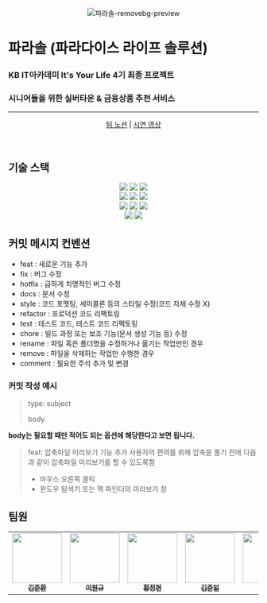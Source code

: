 <div align=center>
   
![파라솔-removebg-preview](https://github.com/KB04-Team1-Parasol/Parasol/assets/85729858/3f57544d-2b4d-4cd7-ad36-fc2d24592301)
</div>

# 파라솔 (파라다이스 라이프 솔루션)
### KB IT아카데미 It's Your Life 4기 최종 프로젝트
### 시니어들을 위한 실버타운 & 금융상품 추천 서비스

<div align=center>
<hr>

[팀 노션](https://www.naver.com/) | 
[시연 영상](https://www.naver.com/)
</div>

<br>

## 기술 스택
<div align=center>
<img src="https://img.shields.io/badge/java-007396?style=for-the-badge&logo=java&logoColor=white">
   <img src="https://img.shields.io/badge/spring-6DB33F?style=for-the-badge&logo=spring&logoColor=white">
<img src="https://img.shields.io/badge/springboot-6DB33F?style=for-the-badge&logo=springboot&logoColor=white">
<br>
<img src="https://img.shields.io/badge/html5-E34F26?style=for-the-badge&logo=html5&logoColor=white"> 
<img src="https://img.shields.io/badge/css-1572B6?style=for-the-badge&logo=css3&logoColor=white"> 
<img src="https://img.shields.io/badge/javascript-F7DF1E?style=for-the-badge&logo=javascript&logoColor=black"> 
<br>
<img src="https://img.shields.io/badge/oracle-F80000?style=for-the-badge&logo=oracle&logoColor=white"> 
<img src="https://img.shields.io/badge/JSP-3DDC84?style=for-the-badge&logo=JSP&logoColor=white">
   <img src="https://img.shields.io/badge/bootstrap-7952B3?style=for-the-badge&logo=bootstrap&logoColor=white">
<br>
<img src="https://img.shields.io/badge/github-181717?style=for-the-badge&logo=github&logoColor=white">
<img src="https://img.shields.io/badge/git-F05032?style=for-the-badge&logo=git&logoColor=white">
  
</div>

## 커밋 메시지 컨벤션
- feat : 새로운 기능 추가
- fix : 버그 수정
- hotfix : 급하게 치명적인 버그 수정
- docs : 문서 수정
- style : 코드 포맷팅, 세미콜론 등의 스타일 수정(코드 자체 수정 X)
- refactor : 프로덕션 코드 리팩토링
- test : 테스트 코드, 테스트 코드 리팩토링
- chore : 빌드 과정 또는 보조 기능(문서 생성 기능 등) 수정
- rename : 파일 혹은 폴더명을 수정하거나 옮기는 작업만인 경우
- remove : 파일을 삭제하는 작업만 수행한 경우
- comment : 필요한 주석 추가 및 변경

### 커밋 작성 예시
> type: subject
> 
> body

**body는 필요할 때만 적어도 되는 옵션에 해당한다고 보면 됩니다.**

> feat: 압축파일 미리보기 기능 추가
> 사용자의 편의를 위해 압축을 풀기 전에 다음과 같이 압축파일 미리보기를 할 수 있도록함
> - 마우스 오른쪽 클릭
> - 윈도우 탐색기 또는 맥 파인더의 미리보기 창

## 팀원
<table>
  <tbody>
    <tr>
      <td align="center"><a href="https://github.com/jh9523"><img src="https://avatars.githubusercontent.com/u/135290575?v=4" width="100px;" alt=""/><br /><sub><b>김준환 </b></sub></a><br /></td>
      <td align="center"><a href="https://github.com/OneK-2"><img src="https://avatars.githubusercontent.com/u/85729858?v=4" width="100px;" alt=""/><br /><sub><b>이원규 </b></sub></a><br /></td>
      <td align="center"><a href="https://github.com/HwangJungHyun"><img src="https://avatars.githubusercontent.com/u/99892677?v=4" width="100px;" alt=""/><br /><sub><b>황정현 </b></sub></a><br /></td>
      <td align="center"><a href="https://github.com/junirii"><img src="https://avatars.githubusercontent.com/u/105265611?v=4" width="100px;" alt=""/><br /><sub><b>김준일 </b></sub></a><br /></td>
      <td align="center"><a href="https://github.com/raeunlee"><img src="https://avatars.githubusercontent.com/u/69973291?v=4" width="100px;" alt=""/><br /><sub><b>이라은 </b></sub></a><br /></td>
      <td align="center"><a href="https://github.com/wooyoungman"><img src="https://avatars.githubusercontent.com/u/101693311?v=4" width="100px;" alt=""/><br /><sub><b>정우영 </b></sub></a><br /></td>
    </tr>
  </tbody>
</table>
